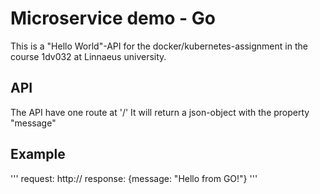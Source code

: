 # Microservice demo - Go  
This is a "Hello World"-API for the docker/kubernetes-assignment in the course 1dv032 at Linnaeus university.

## API
The API have one route at '/'
It will return a json-object with the property "message"

## Example

'''
request: http://<url-to-service>
response:
  {message: "Hello from GO!"}
'''